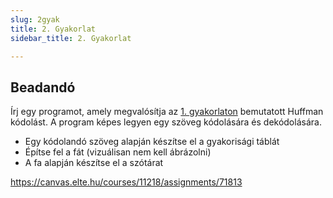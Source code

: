 ```yaml
---
slug: 2gyak
title: 2. Gyakorlat 
sidebar_title: 2. Gyakorlat

---
```


## Beadandó
Írj egy programot, amely megvalósítja az [1. gyakorlaton](1.gyakorlat.md) bemutatott Huffman kódolást. A program képes legyen egy szöveg kódolására és dekódolására.

-   Egy kódolandó szöveg alapján készítse el a gyakorisági táblát
-   Építse fel a fát (vizuálisan nem kell ábrázolni)
-   A fa alapján készítse el a szótárat

https://canvas.elte.hu/courses/11218/assignments/71813
<!--stackedit_data:
eyJoaXN0b3J5IjpbLTE5NDY2OTk4NjVdfQ==
-->